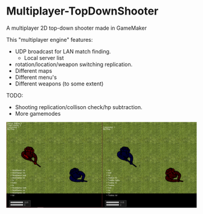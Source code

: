 # Multiplayer-TopDownShooter
A multiplayer 2D top-down shooter made in GameMaker

This "multiplayer engine" features:
- UDP broadcast for LAN match finding.
  - Local server list
- rotation/location/weapon switching replication.
- Different maps
- Different menu's
- Different weapons (to some extent)

TODO:
- Shooting replication/collison check/hp subtraction.
- More gamemodes

![preview](https://raw.githubusercontent.com/Paul-Ver/Multiplayer-TopDownShooter/78f4d4ab6fe74a788c362107e961ccad9d052953/screenshot.PNG)
